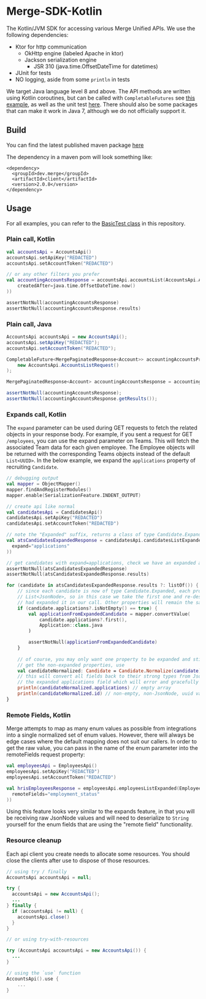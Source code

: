 # Merge-SDK-Kotlin

The Kotlin/JVM SDK for accessing various Merge Unified APIs. We use the following dependencies:

* Ktor for http communication
  * OkHttp engine (labeled Apache in ktor)
  * Jackson serialization engine
    * JSR 310 (java.time.OffsetDateTime for datetimes)
* JUnit for tests
* NO logging, aside from some `println` in tests

We target Java language level 8 and above. The API methods are written using Kotlin coroutines, but can be called with
`CompletableFutures` see [this example](https://stackoverflow.com/a/52887677), as well as the unit test 
[here](src/test/java/dev/merge/client/BasicJavaTest.java). There should also be some packages that can make it 
work in Java 7, although we do not officially support it.

## Build

You can find the latest published maven package [here](https://s01.oss.sonatype.org/#nexus-search;quick~dev.merge.client)

The dependency in a maven pom will look something like:

```
<dependency>
  <groupId>dev.merge</groupId>
  <artifactId>client</artifactId>
  <version>2.0.8</version>
</dependency>
```

## Usage

For all examples, you can refer to the [BasicTest class](src/test/kotlin/dev/merge/client/BasicTest.kt) in this
repository.

### Plain call, Kotlin

```kotlin
val accountsApi = AccountsApi()
accountsApi.setApiKey("REDACTED")
accountsApi.setAccountToken("REDACTED")

// or any other filters you prefer
val accountingAccountsResponse = accountsApi.accountsList(AccountsApi.AccountsListRequest(
    createdAfter=java.time.OffsetDateTime.now()
))

assertNotNull(accountingAccountsResponse)
assertNotNull(accountingAccountsResponse.results)
```

### Plain call, Java

```java
AccountsApi accountsApi = new AccountsApi();
accountsApi.setApiKey("REDACTED");
accountsApi.setAccountToken("REDACTED");

CompletableFuture<MergePaginatedResponse<Account>> accountingAccountsPromise = accountsApi.accountsListAsync(
    new AccountsApi.AccountsListRequest()
);

MergePaginatedResponse<Account> accountingAccountsResponse = accountingAccountsPromise.get();

assertNotNull(accountingAccountsResponse);
assertNotNull(accountingAccountsResponse.getResults());
```

### Expands call, Kotlin

The `expand` parameter can be used during GET requests to fetch the related objects in your response body. For example,
if you sent a request for GET `/employees`, you can use the expand parameter on Teams. This will fetch the associated
Team data for each given employee. The Employee objects will be returned with the corresponding Teams objects instead of
the default `List<UUID>`. In the below example, we expand the `applications` property of recruiting `Candidate`.

```kotlin
// debugging output
val mapper = ObjectMapper()
mapper.findAndRegisterModules()
mapper.enable(SerializationFeature.INDENT_OUTPUT)

// create api like normal
val candidatesApi = CandidatesApi()
candidatesApi.setApiKey("REDACTED")
candidatesApi.setAccountToken("REDACTED")

// note the "Expanded" suffix, returns a class of type Candidate.Expanded
val atsCandidatesExpandedResponse = candidatesApi.candidatesListExpanded(CandidatesApi.CandidatesListRequest(
  expand="applications"
))

// get candidates with expand=applications, check we have an expanded application sub object
assertNotNull(atsCandidatesExpandedResponse)
assertNotNull(atsCandidatesExpandedResponse.results)

for (candidate in atsCandidatesExpandedResponse.results ?: listOf()) {
    // since each candidate is now of type Candidate.Expanded, each property will be of type JsonNode or
    // List<JsonNode>, so in this case we take the first one and re-deserialize it again to type Application since we
    // had expanded it in our call. Other properties will remain the same.
    if (candidate.applications?.isNotEmpty() == true) {
        val applicationFromExpandedCandidate = mapper.convertValue(
            candidate.applications?.first(),
            Application::class.java
        )

        assertNotNull(applicationFromExpandedCandidate)
    }
  
    // of course, you may only want one property to be expanded and still have easy access to the other properties. To
    // get the non-expanded properties, use
    val candidateNormalized: Candidate = Candidate.Normalize(candidate)
    // this will convert all fields back to their strong types from JsonNode, if possible (it will even try to do so on
    // the expanded applications field which will error and gracefully continue to other properties)
    println(candidateNormalized.applications) // empty array
    println(candidateNormalized.id) // non-empty, non-JsonNode, uuid value
}
```

### Remote Fields, Kotlin

Merge attempts to map as many enum values as possible from integrations into a single normalized set of enum values.
However, there will always be edge cases where the default mapping does not suit our callers. In order to get the raw
value, you can pass in the name of the enum parameter into the remoteFields request property:

```kotlin
val employeesApi = EmployeesApi()
employeesApi.setApiKey("REDACTED")
employeesApi.setAccountToken("REDACTED")

val hrisEmployeesResponse = employeesApi.employeesListExpanded(EmployeesApi.EmployeesListRequest(
  remoteFields="employment_status"
))
```

Using this feature looks very similar to the expands feature, in that you will be receiving raw JsonNode values and will
need to deserialize to `String` yourself for the enum fields that are using the "remote field" functionality.

### Resource cleanup

Each api client you create needs to allocate some resources. You should close the clients after use to dispose of those resources. 

```java
// using try / finally
AccountsApi accountsApi = null;

try {
  accountsApi = new AccountsApi();
  ...
} finally {
  if (accountsApi != null) {
    accountsApi.close()  
  }
}

// or using try-with-resources

try (AccountsApi accountsApi = new AccountsApi()) {
  ...
}
```

```kotlin
// using the `use` function
AccountsApi().use { 
    ...
}

```
